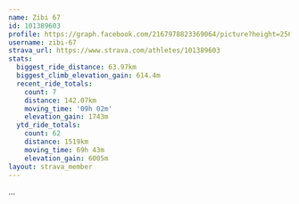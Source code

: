```yaml
---
name: Zibi 67
id: 101389603
profile: https://graph.facebook.com/2167978823369064/picture?height=256&width=256
username: zibi-67
strava_url: https://www.strava.com/athletes/101389603
stats:
  biggest_ride_distance: 63.97km
  biggest_climb_elevation_gain: 614.4m
  recent_ride_totals:
    count: 7
    distance: 142.07km
    moving_time: '09h 02m'
    elevation_gain: 1743m
  ytd_ride_totals:
    count: 62
    distance: 1519km
    moving_time: 69h 43m
    elevation_gain: 6005m
layout: strava_member
--- 
```

...
